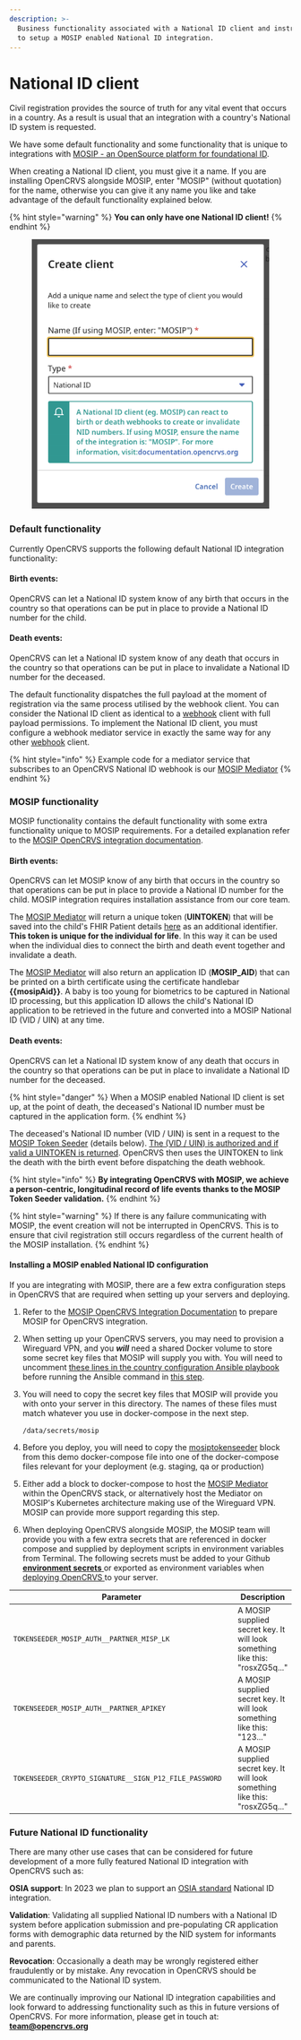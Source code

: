 ```yaml
---
description: >-
  Business functionality associated with a National ID client and instructions
  to setup a MOSIP enabled National ID integration.
---
```


# National ID client

Civil registration provides the source of truth for any vital event that occurs in a country. As a result is usual that an integration with a country's National ID system is requested.

We have some default functionality and some functionality that is unique to integrations with [MOSIP - an OpenSource platform for foundational ID](https://mosip.io/).

When creating a National ID client, you must give it a name. If you are installing OpenCRVS alongside MOSIP, enter "MOSIP" (without quotation) for the name, otherwise you can give it any name you like and take advantage of the default functionality explained below.

{% hint style="warning" %}
**You can only have one National ID client!**
{% endhint %}

<figure><img src="../../.gitbook/assets/Screenshot 2023-01-16 at 16.31.32.png" alt=""><figcaption></figcaption></figure>

### Default functionality

Currently OpenCRVS supports the following default National ID integration functionality:

#### Birth events:

OpenCRVS can let a National ID system know of any birth that occurs in the country so that operations can be put in place to provide a National ID number for the child.

#### Death events:

OpenCRVS can let a National ID system know of any death that occurs in the country so that operations can be put in place to invalidate a National ID number for the deceased.

The default functionality dispatches the full payload at the moment of registration via the same process utilised by the webhook client. You can consider the National ID client as identical to a [webhook](webhook-clients.md) client with full payload permissions. To implement the National ID client, you must configure a webhook mediator service in exactly the same way for any other [webhook](webhook-clients.md) client.

{% hint style="info" %}
Example code for a mediator service that subscribes to an OpenCRVS National ID webhook is our [MOSIP Mediator](https://github.com/opencrvs/mosip-mediator)
{% endhint %}

###

### MOSIP functionality

MOSIP functionality contains the default functionality with some extra functionality unique to MOSIP requirements. For a detailed explanation refer to the [MOSIP OpenCRVS integration documentation](https://docs.mosip.io/1.2.0/integrations/mosip-opencrvs-integration).

#### Birth events:

OpenCRVS can let MOSIP know of any birth that occurs in the country so that operations can be put in place to provide a National ID number for the child. MOSIP integration requires installation assistance from our core team.

The [MOSIP Mediator](https://github.com/opencrvs/mosip-mediator) will return a unique token (**UINTOKEN**) that will be saved into the child's FHIR Patient details [here](https://github.com/opencrvs/opencrvs-farajaland/blob/1d8017657d074c9e83f07c01215ab4736e513d28/src/features/mediators/mosip-openhim-mediator/handler.ts#L26) as an additional identifier. **This token is unique for the individual for life**. In this way it can be used when the individual dies to connect the birth and death event together and invalidate a death.

The [MOSIP Mediator](https://github.com/opencrvs/mosip-mediator) will also return an application ID (**MOSIP\_AID**) that can be printed on a birth certificate using the certificate handlebar **\{{mosipAid\}}**. A baby is too young for biometrics to be captured in National ID processing, but this application ID allows the child's National ID application to be retrieved in the future and converted into a MOSIP National ID (VID / UIN) at any time.

#### Death events:

OpenCRVS can let a National ID system know of any death that occurs in the country so that operations can be put in place to invalidate a National ID number for the deceased.

{% hint style="danger" %}
When a MOSIP enabled National ID client is set up, at the point of death, the deceased's National ID number must be captured in the application form.
{% endhint %}

The deceased's National ID number (VID / UIN) is sent in a request to the [MOSIP Token Seeder](https://docs.mosip.io/1.2.0/integrations/mosip-token-seeder) (details below). [The (VID / UIN) is authorized and if valid a UINTOKEN is returned](https://github.com/opencrvs/opencrvs-core/blob/1e5834db765d469b728f0da1d47607c1d9c3f9f4/packages/workflow/src/features/registration/fhir/fhir-bundle-modifier.ts#L677). OpenCRVS then uses the UINTOKEN to link the death with the birth event before dispatching the death webhook.

{% hint style="info" %}
**By integrating OpenCRVS with MOSIP, we achieve a person-centric, longitudinal record of life events thanks to the MOSIP Token Seeder validation.**
{% endhint %}

{% hint style="warning" %}
If there is any failure communicating with MOSIP, the event creation will not be interrupted in OpenCRVS. This is to ensure that civil registration still occurs regardless of the current health of the MOSIP installation.
{% endhint %}

#### Installing a MOSIP enabled National ID configuration

If you are integrating with MOSIP, there are a few extra configuration steps in OpenCRVS that are required when setting up your servers and deploying.

1. Refer to the [MOSIP OpenCRVS Integration Documentation](https://docs.mosip.io/1.2.0/integrations/mosip-opencrvs-integration) to prepare MOSIP for OpenCRVS integration.
2. When setting up your OpenCRVS servers, you may need to provision a Wireguard VPN, and you _**will**_ need a shared Docker volume to store some secret key files that MOSIP will supply you with. You will need to uncomment [these lines in the country configuration Ansible playbook](https://github.com/opencrvs/opencrvs-farajaland/blob/1d8017657d074c9e83f07c01215ab4736e513d28/playbook.yml#L61) before running the Ansible command in [this step](../../setup/3.-installation/3.3-set-up-a-server-hosted-environment/3.3.2-install-dependencies.md).
3.  You will need to copy the secret key files that MOSIP will provide you with onto your server in this directory. The names of these files must match whatever you use in docker-compose in the next step.

    ```
    /data/secrets/mosip
    ```
4. Before you deploy, you will need to copy the [mosiptokenseeder](https://github.com/opencrvs/opencrvs-farajaland/blob/1d8017657d074c9e83f07c01215ab4736e513d28/docker-compose.countryconfig.demo-deploy.yml#L81) block from this demo docker-compose file into one of the docker-compose files relevant for your deployment (e.g. staging, qa or production)
5. Either add a block to docker-compose to host the [MOSIP Mediator](https://github.com/opencrvs/mosip-mediator) within the OpenCRVS stack, or alternatively host the Mediator on MOSIP's Kubernetes architecture making use of the Wireguard VPN. MOSIP can provide more support regarding this step.
6. When deploying OpenCRVS alongside MOSIP, the MOSIP team will provide you with a few extra secrets that are referenced in docker compose and supplied by deployment scripts in environment variables from Terminal. The following secrets must be added to your Github [**environment secrets** ](../../../v1.8.0/setup/3.-installation/3.3-set-up-a-server-hosted-environment/3.3.6-deploy-automated-and-manual)or exported as environment variables when [deploying OpenCRVS ](../../../v1.8.0/setup/3.-installation/3.3-set-up-a-server-hosted-environment/3.3.6-deploy-automated-and-manual)to your server.

<table><thead><tr><th width="417">Parameter</th><th>Description</th></tr></thead><tbody><tr><td><pre><code>TOKENSEEDER_MOSIP_AUTH__PARTNER_MISP_LK
</code></pre></td><td>A MOSIP supplied secret key. It will look something like this: "rosxZG5q..."</td></tr><tr><td><pre><code>TOKENSEEDER_MOSIP_AUTH__PARTNER_APIKEY
</code></pre></td><td>A MOSIP supplied secret key. It will look something like this: "123..."</td></tr><tr><td><pre><code>TOKENSEEDER_CRYPTO_SIGNATURE__SIGN_P12_FILE_PASSWORD
</code></pre></td><td>A MOSIP supplied secret key. It will look something like this: "rosxZG5q..."</td></tr></tbody></table>

### Future National ID functionality

There are many other use cases that can be considered for future development of a more fully featured National ID integration with OpenCRVS such as:

**OSIA support**: In 2023 we plan to support an [OSIA standard](https://osia.readthedocs.io/en/v6.1.0/) National ID integration.

**Validation**: Validating all supplied National ID numbers with a National ID system before application submission and pre-populating CR application forms with demographic data returned by the NID system for informants and parents.

**Revocation**: Occasionally a death may be wrongly registered either fraudulently or by mistake. Any revocation in OpenCRVS should be communicated to the National ID system.

We are continually improving our National ID integration capabilities and look forward to addressing functionality such as this in future versions of OpenCRVS. For more information, please get in touch at: **team@opencrvs.org**

